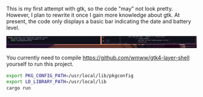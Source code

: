 This is my first attempt with gtk, so the code "may" not look pretty. However, I plan to rewrite it once I gain more knowledge about gtk. At present, the code only displays a basic bar indicating the date and battery level.

![current example](example.png)

You currently need to compile https://github.com/wmww/gtk4-layer-shell yourself to run this project.

```bash
export PKG_CONFIG_PATH=/usr/local/lib/pkgconfig
export LD_LIBRARY_PATH=/usr/local/lib
cargo run 
```